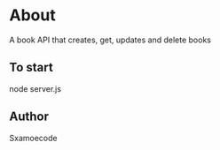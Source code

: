 # About
A book API that creates, get, updates and delete books
## To start
node server.js

## Author
Sxamoecode
